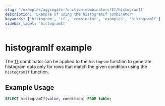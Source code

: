 ```yaml
---
slug: '/examples/aggregate-function-combinators/If/histogramIf'
description: 'Example of using the histogramIf combinator'
keywords: ['histogram', 'if', 'combinator', 'examples', 'histogramIf']
sidebar_label: 'histogramIf'
---
```


# histogramIf example

The [`If`](/sql-reference/aggregate-functions/combinators#-if) combinator can be applied to the `histogram` function to generate histogram data only for rows that match the given condition using the `histogramIf` function.

## Example Usage

```sql
SELECT histogramIf(value, condition) FROM table;
``` 